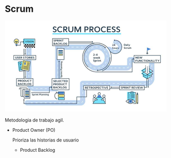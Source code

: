 # Scrum

![Untitled](Scrum%2074621f092282469d9e1027e9179a6ed3/Untitled.png)

Metodologia de trabajo agil.

- Product Owner (PO)
    
    Prioriza las historias de usuario
    
    - Product Backlog